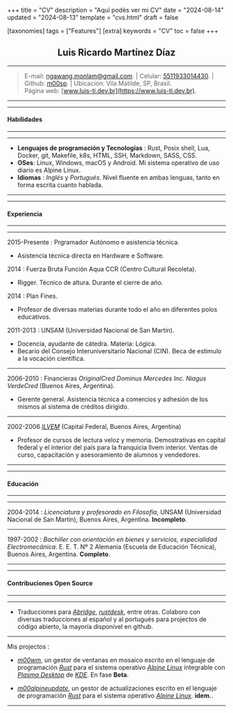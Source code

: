 +++
title = "CV"
description = "Aquí podés ver mi CV"
date = "2024-08-14"
updated = "2024-08-13"
template = "cvs.html"
draft = false

[taxonomies]
tags = ["Features"]
[extra]
keywords = "CV"
toc = false
+++

## <center>Luis Ricardo Martínez Díaz</center>

---
>E-mail: <ngawang.monlam@gmail.com>. | Celular: [5511933014430](tel:+5511933014430). | Github: [m00sp](https://github.com/m00sp). | Ubicación: Vila Matilde, SP, Brasil. </br> Página web: [www.luis-ti.dev.br](https://www.luis-ti.dev.br).
----
----
#### **Habilidades**
-------
----
- **Lenguajes de programación y Tecnologías**
:	Rust, Posix shell, Lua, Docker, git, Makefile, k8s, HTML, SSH, Markdown, SASS, CSS. </br>
- **OSes**:	Linux, Windows, macOS y Android. Mi sistema operativo de uso diario es Alpine Linux. </br>
- **Idiomas**
:   *Inglés* y *Portugués*. Nivel fluente en ambas lenguas, tanto en forma escrita cuanto hablada.

----
----
#### **Experiencia**
-----------
----
2015-Presente
:	Prgramador Autónomo e asistencia técnica.
- Asistencia técnica directa en Hardware e Software.

2014
:	Fuerza Bruta Función Aqua CCR (Centro Cultural Recoleta).
- Rigger. Técnico de altura. Durante el cierre de año.

2014
:	Plan Fines.
- Profesor de diversas materias durante todo el año en diferentes polos educativos.

2011-2013
:   UNSAM (Universidad Nacional de San Martín).

- Docencia, ayudante de cátedra. Materia: Lógica.
- Becario del Consejo Interuniversitario Nacional (CIN). Beca de estimulo a la vocación científica.

----
2006-2010
:   Financieras *OriginalCred*  *Dominus Mercedes Inc.* *Niagus* *VerdeCred* (Buenos Aires, Argentina).

- Gerente general. Asistencia técnica a comercios y adhesión de los mismos al sistema de créditos dirigido.

----
2002-2006 *[ILVEM](https://ilvem.com/)* (Capital Federal, Buenos Aires, Argentina)

- Profesor de cursos de lectura veloz y memoria. Demostrativas en capital federal y el interior del país para la franquicia Ilvem interior. Ventas de curso, capacitación y asesoramiento de alumnos y vendedores.

----
----
#### **Educación**
----
----
2004-2014
:       *Licenciatura y profesorado en Filosofía*, UNSAM (Universidad Nacional de San Martín), Buenos Aires, Argentina. **Incompleto**.

----
1997-2002
:       *Bachiller con orientación en bienes y servicios, especialidad Electromecánica*. E. E. T. Nº 2 Alemania (Escuela de Educación Técnica), Buenos Aires, Argentina. **Completo**.

----
----
#### **Contribuciones Open Source**
----
----
- Traducciones para *[Abridge](https://github.com/jieiku/abridge)*, *[rustdesk](https://github.com/rustdesk/rustdesk-server-demo)*, entre otras. Colaboro con diversas traducciones al español y al portugués para projectos de código abierto, la mayoría disponível en github.

----
Mis projectos
:
- *[m00wm](https://github.com/m00sp/m00wm)*, un gestor de ventanas en mosaico escrito en el lenguaje de programación *[Rust](https://rust-lang.org)* para el sistema operativo *[Alpine Linux](https://alpinelinux.org)* integrable con *[Plasma Desktop](https://kde.org/plasma-desktop/)* de *[KDE](https://kde.org)*. En fase **Beta**.

- *[m00alpineupdate](https://github.com/m00sp/m00alpineupdate)*, un gestor de actualizaciones escrito en el lenguaje de programación *[Rust](https://rust-lang.org)* para el sistema operativo *[Alpine Linux](https://alpinelinux.org)*.  **idem.**.

----
